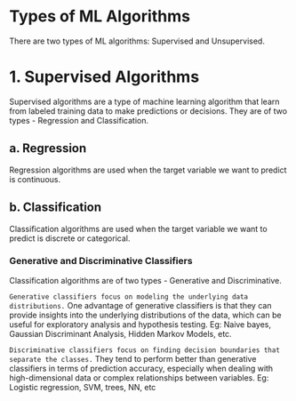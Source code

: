 # Types of ML Algorithms
There are two types of ML algorithms: Supervised and Unsupervised.

# 1. Supervised Algorithms
Supervised algorithms are a type of machine learning algorithm that learn from labeled training data to make predictions or decisions. They are of two types - Regression and Classification.

## a. Regression
Regression algorithms are used when the target variable we want to predict is continuous.

## b. Classification
Classification algorithms are used when the target variable we want to predict is discrete or categorical. 

### Generative and Discriminative Classifiers
Classification algorithms are of two types - Generative and Discriminative. 

`Generative classifiers focus on modeling the underlying data distributions.` One advantage of generative classifiers is that they can provide insights into the underlying distributions of the data, which can be useful for exploratory analysis and hypothesis testing.
Eg: Naive bayes, Gaussian Discriminant Analysis, Hidden Markov Models, etc.

`Discriminative classifiers focus on finding decision boundaries that separate the classes.` They tend to perform better than generative classifiers in terms of prediction accuracy, especially when dealing with high-dimensional data or complex relationships between variables.
Eg: Logistic regression, SVM, trees, NN, etc